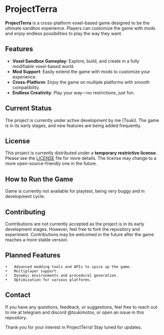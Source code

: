 # ProjectTerra

**ProjectTerra** is a cross-platform voxel-based game designed to be the ultimate sandbox experience. Players can customize the game with mods and enjoy endless possibilities to play the way they want.

## Features
- **Voxel Sandbox Gameplay**: Explore, build, and create in a fully modifiable voxel-based world.
- **Mod Support**: Easily extend the game with mods to customize your experience.
- **Cross-Platform**: Enjoy the game on multiple platforms with smooth compatibility.
- **Endless Creativity**: Play your way—no restrictions, just fun.

## Current Status
The project is currently under active development by me (Tsuki). The game is in its early stages, and new features are being added frequently.

## License
This project is currently distributed under a **temporary restrictive license**. Please see the [LICENSE](./LICENSE) file for more details. The license may change to a more open-source-friendly one in the future.

## How to Run the Game
Game is currently not available for playtest, being very buggy and in development cycle.

## Contributing

Contributions are not currently accepted as the project is in its early development stages. However, feel free to fork the repository and experiment. Contributions may be welcomed in the future after the game reaches a more stable version.

## Planned Features
	•	Advanced modding tools and APIs to spice up the game.
	•	Multiplayer support.
	•	Dynamic environments and procedural generation.
	•	Optimization for various platforms.

## Contact
If you have any questions, feedback, or suggestions, feel free to reach out to me at telegram and discord @tsukimotox, or open an issue in this repository.

Thank you for your interest in ProjectTerra! Stay tuned for updates.
